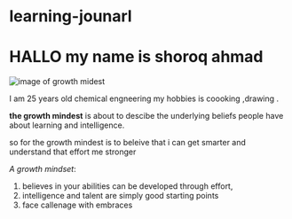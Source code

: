 # learning-jounarl
# HALLO my name is shoroq ahmad 

![image of growth midest](https://www.myoutdesk.com/wp-content/uploads/2019/03/fixed-vs-growth-mindset.jpg)

I am 25 years old chemical engneering my hobbies is coooking ,drawing .

**the growth mindest** is about to descibe the underlying beliefs people have about learning and intelligence.

so for the growth mindest is to beleive that i can get smarter and understand that effort me stronger
 
*A growth mindset*: 

1. believes in your abilities can be developed through effort, 
2. intelligence and talent are simply good starting points
3.  face callenage with embraces
